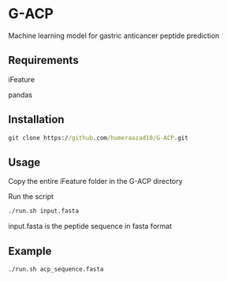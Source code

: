# G-ACP
Machine learning model for gastric anticancer peptide prediction

## Requirements
iFeature 

pandas 

## Installation
```bat
git clone https://github.com/humeraazad10/G-ACP.git
```

## Usage
Copy the entire iFeature folder in the G-ACP directory

Run the script
```bat
./run.sh input.fasta
```

input.fasta is the peptide sequence in fasta format

## Example
```bat
./run.sh acp_sequence.fasta
```  
